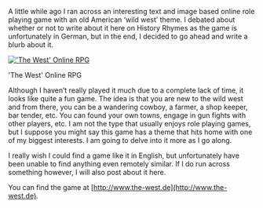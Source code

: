 A little while ago I ran across an interesting text and image based online role playing game with an old American ‘wild west’ theme. I debated about whether or not to write about it here on History Rhymes as the game is unfortunately in German, but in the end, I decided to go ahead and write a blurb about it.

[!['The West' Online RPG](the-west-rpg.png "'The West' Online RPG")](https://www.historyrhymes.info/2009/06/08/the-west-an-online-game/the-west-rpg/)

'The West' Online RPG

Although I haven’t really played it much due to a complete lack of time, it looks like quite a fun game. The idea is that you are new to the wild west and from there, you can be a wandering cowboy, a farmer, a shop keeper, bar tender, etc. You can found your own towns, engage in gun fights with other players, etc. I am not the type that usually enjoys role playing games, but I suppose you might say this game has a theme that hits home with one of my biggest interests. I am going to delve into it more as I go along.

I really wish I could find a game like it in English, but unfortunately have been unable to find anything even remotely similar. If I do run across something however, I will also post about it here.

You can find the game at [http://www.the-west.de](http://www.the-west.de).